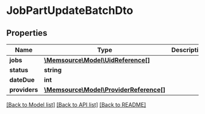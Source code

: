 # JobPartUpdateBatchDto

## Properties
Name | Type | Description | Notes
------------ | ------------- | ------------- | -------------
**jobs** | [**\Memsource\Model\UidReference[]**](UidReference.md) |  | [optional] 
**status** | **string** |  | 
**dateDue** | **int** |  | [optional] 
**providers** | [**\Memsource\Model\ProviderReference[]**](ProviderReference.md) |  | [optional] 

[[Back to Model list]](../README.md#documentation-for-models) [[Back to API list]](../README.md#documentation-for-api-endpoints) [[Back to README]](../README.md)


